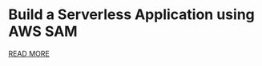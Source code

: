 # Build a Serverless Application using AWS SAM

[READ MORE](https://wynnt3o.medium.com/build-a-serverless-application-using-aws-sam-247c2c6f18c7)


